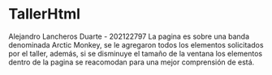# TallerHtml
Alejandro Lancheros Duarte - 202122797
La pagina es sobre una banda denominada Arctic Monkey, se le agregaron todos los elementos solicitados por el taller, además, si se disminuye el tamaño de la ventana los elementos dentro de la pagina se reacomodan para una mejor comprensión de está.